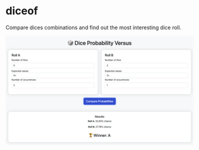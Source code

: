 # diceof
Compare dices combinations and find out the most interesting dice roll.

<img src="data/mvp1.png" width="600">
